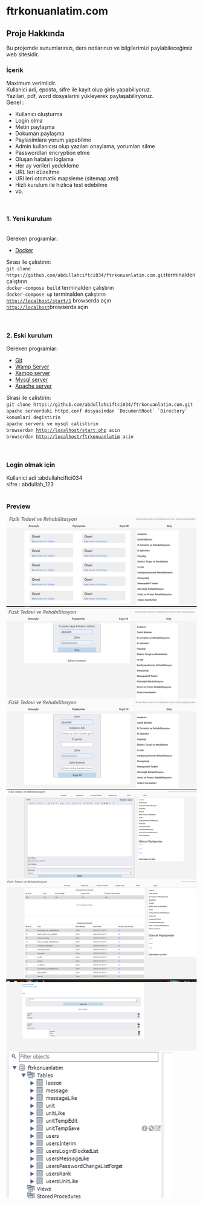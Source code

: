 # ftrkonuanlatim.com
<div>
    <h2>Proje Hakkında</h2>
    <div> 
        Bu projemde sunumlarınızı, ders notlarınızı ve bilgilerimizi paylabileceğimiz web sitesidir.
    </div>
    <h3>İçerik</h3>
    Maximum verimlidir.<br/>
    Kullanici adi, eposta, sifre ile kayit olup giris yapabiliyoruz.<br/> 
    Yazilari, pdf, word dosyalarini yükleyerek paylaşabiliryoruz.<br/>
    Genel :<br/>
    <ul>
        <li>Kullanıcı oluşturma</li>
        <li>Login olma</li>
        <li>Metin paylaşma</li>
        <li>Dokuman paylaşma</li>
        <li>Paylasimlara yorum yapabilme</li>
        <li>Admin kullanıcısı olup yazıları onaylama, yorumları silme</li>
        <li>Passwordlari encryption  etme</li>
        <li>Oluşan hataları loglama</li>
        <li>Her ay verileri yedekleme</li>
        <li>URL leri düzeltme</li>
        <li>URl leri otomatik mapsleme (sitemap.xml)</li>
        <li>Hizli kurulum ile hızlıca test edebilme</li>
        <li>vb.</li>
    </ul>
    <br/>
    <h3>1. Yeni kurulum</h3><br/>
    Gereken programlar:<br/>
    <ul>
        <li><a href="https://www.docker.com/products/docker-desktop/">Docker</a></li>
    </ul>
    Sırası ile çalıstırın:<br>
    <code>git clone https://github.com/abdullahciftci034/ftrkonuanlatim.com.git</code>terminalden çalıştırın<br/>
    <code>docker-compose build</code> terminalden çalıştırın<br/>
    <code>docker-compose up</code> terminalden çalıştırın<br/>
    <code><a href="http://localhost/start/1">http://localhost/start/1</a></code> browserda açın<br/>
    <code><a href="http://localhost">http://localhost</a></code>browserda açın<br/>
    <br/>
    <br/>
    <h3>2. Eski kurulum</h3> 
    Gereken programlar:
    <ul>
        <li><a href="https://git-scm.com/downloads">Git</a></li>
        <li><a href="https://www.wampserver.com/en/">Wamp Server</a></li>
        <li><a href="https://www.apachefriends.org/tr/index.html">Xampp server</a></li>
        <li><a href="https://www.mysql.com/downloads/">Mysql server</a></li>
        <li><a href="https://httpd.apache.org/download.cgi">Apache server</a></li>
    </ul>
    Sirasi ile calistirin:<br>
    <code>git clone https://github.com/abdullahciftci034/ftrkonuanlatim.com.git</code><br/>
    <code>apache serverdaki httpd.conf dosyasindan `DocumentRoot` `Directory` konumlari degistirin</code><br/>
    <code>apache serveri ve mysql calistirin</code><br/>
    <code>browserdan <a href="http://localhost/start.php">http://localhost/start.php</a> acin</code><br/>
    <code>browserdan <a href="http://localhost/ftrkonuanlatim">http://localhost/ftrkonuanlatim</a> acin</code><br/><br/>
    <br/>
    <h3>Login olmak için</h3>
    Kullanici adi :abdullahciftci034<br/>
    sifre : abdullah_123<br/>

   <br/>
   <h3>Preview</h3>
    <img src="image/anasayfa.png">
    <img src="image/giris.png">
    <img src="image/kayitolma.png">
    <img src="image/yaziolusturma.png">
    <img src="image/yazilariduzenleme.png">
    <img src="image/yorum_yapma.png">
    <img src="image/databaseyapisi.png">
</div>
